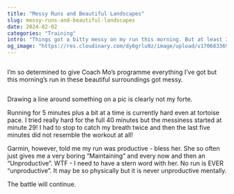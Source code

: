 ```yaml
---
title: "Messy Runs and Beautiful Landscapes"
slug: messy-runs-and-beautiful-landscapes
date: 2024-02-02
categories: "Training"
intro: "Things got a bitty messy on my run this morning. But at least I didn't soil myself, and actually it may have been productive at the end. So onwards and upwards."
og_image: "https://res.cloudinary.com/dy6grlu8z/image/upload/v1706833697/nklfdrnmy5rydggalnpj.jpg"
---
```


<img src="https://res.cloudinary.com/dy6grlu8z/image/upload/v1706833697/cwx7enplw7n51zir0asj.jpg" alt="">

I’m so determined to give Coach Mo’s programme everything I’ve got but this morning’s run in these beautiful surroundings got messy.

<img src="https://res.cloudinary.com/dy6grlu8z/image/upload/v1706833697/gsemzvreyvyajalxhfua.jpg" alt="">

Drawing a line around something on a pic is clearly not my forte.

Running for 5 minutes plus a bit at a time is currently hard even at tortoise pace. I tried really hard for the full 40 minutes but the messiness started at minute 29! I had to stop to catch my breath twice and then the last five minutes did not resemble the workout at all!

Garmin, however, told me my run was productive - bless her. She so often just gives me a very boring “Maintaining” and every now and then an “Unproductive”. WTF - I need to have a stern word with her. No run is EVER “unproductive”. It may be so physically but it is never unproductive mentally.

The battle will continue.
